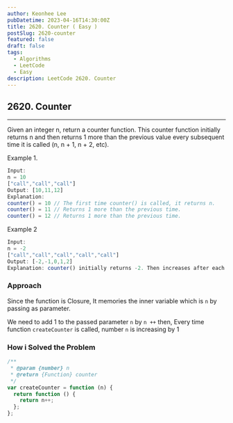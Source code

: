 ```yaml
---
author: Keonhee Lee
pubDatetime: 2023-04-16T14:30:00Z
title: 2620. Counter ( Easy )
postSlug: 2620-counter
featured: false
draft: false
tags:
  - Algorithms
  - LeetCode
  - Easy
description: LeetCode 2620. Counter
---
```


## 2620. Counter

---

Given an integer n, return a counter function. This counter function initially returns n and then returns 1 more than the previous value every subsequent time it is called (n, n + 1, n + 2, etc).

Example 1.

```js
Input:
n = 10
["call","call","call"]
Output: [10,11,12]
Explanation:
counter() = 10 // The first time counter() is called, it returns n.
counter() = 11 // Returns 1 more than the previous time.
counter() = 12 // Returns 1 more than the previous time.
```

Example 2

```js
Input:
n = -2
["call","call","call","call","call"]
Output: [-2,-1,0,1,2]
Explanation: counter() initially returns -2. Then increases after each sebsequent call.
```

### Approach

Since the function is Closure, It memories the inner variable which is `n` by passing as parameter.

We need to add 1 to the passed parameter `n` by `n ++` then, Every time function `createCounter` is called, number `n` is increasing by 1

### How i Solved the Problem

```js
/**
 * @param {number} n
 * @return {Function} counter
 */
var createCounter = function (n) {
  return function () {
    return n++;
  };
};
```
